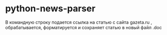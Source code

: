 # python-news-parser
В командную строку подается ссылка на статью с сайта gazeta.ru , обрабатывается, форматируется и сохраняет статью в новый файл .doc
